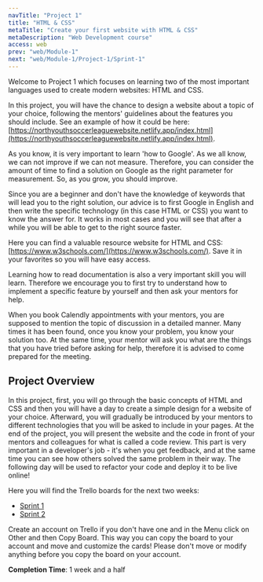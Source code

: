 ```yaml
---
navTitle: "Project 1"
title: "HTML & CSS"
metaTitle: "Create your first website with HTML & CSS"
metaDescription: "Web Development course"
access: web
prev: "web/Module-1"
next: "web/Module-1/Project-1/Sprint-1"
---
```


Welcome to Project 1 which focuses on learning two of the most important languages used to create modern websites: HTML and CSS.  

In this project, you will have the chance to design a website about a topic of your choice, following the mentors' guidelines about the features you should include. See an example of how it could be here: [https://northyouthsoccerleaguewebsite.netlify.app/index.html](https://northyouthsoccerleaguewebsite.netlify.app/index.html).  

As you know, it is very important to learn 'how to Google'. As we all know, we can not improve if we can not measure. Therefore, you can consider the amount of time to find a solution on Google as the right parameter for measurement. So, as you grow, you should improve.  

Since you are a beginner and don't have the knowledge of keywords that will lead you to the right solution, our advice is to first Google in English and then write the specific technology (in this case HTML or CSS) you want to know the answer for. It works in most cases and you will see that after a while you will be able to get to the right source faster.  

Here you can find a valuable resource website for HTML and CSS: [https://www.w3schools.com/](https://www.w3schools.com/). Save it in your favorites so you will have easy access.  

Learning how to read documentation is also a very important skill you will learn. Therefore we encourage you to first try to understand how to implement a specific feature by yourself and then ask your mentors for help.  

When you book Calendly appointments with your mentors, you are supposed to mention the topic of discussion in a detailed manner. Many times it has been found, once you know your problem, you know your solution too. At the same time, your mentor will ask you what are the things that you have tried before asking for help, therefore it is advised to come prepared for the meeting.  

## Project Overview

In this project, first, you will go through the basic concepts of HTML and CSS and then you will have a day to create a simple design for a website of your choice. Afterward, you will gradually be introduced by your mentors to different technologies that you will be asked to include in your pages. At the end of the project, you will present the website and the code in front of your mentors and colleagues for what is called a code review. This part is very important in a developer's job - it's when you get feedback, and at the same time you can see how others solved the same problem in their way. The following day will be used to refactor your code and deploy it to be live online!  

Here you will find the Trello boards for the next two weeks:

- [Sprint 1](https://trello.com/b/J4WshvYg/project-1-sprint-1)
- [Sprint 2](https://trello.com/b/zuCsB5WY/project-1-sprint-2)

Create an account on Trello if you don't have one and in the Menu click on Other and then Copy Board. This way you can copy the board to your account and move and customize the cards! Please don't move or modify anything before you copy the board on your account.  

**Completion Time**: 1 week and a half